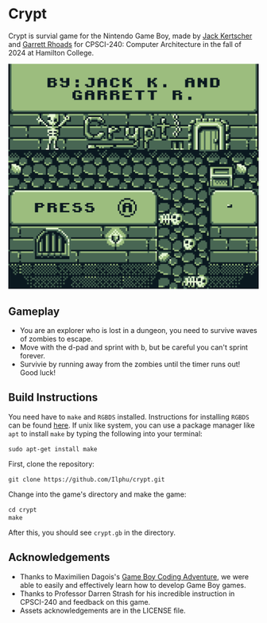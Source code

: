 # Crypt
Crypt is survial game for the Nintendo Game Boy, made by [Jack Kertscher](https://github.com/JackKertscher) and [Garrett Rhoads](https://github.com/Ilphu) for CPSCI-240: Computer Architecture in the fall of 2024 at Hamilton College. 

<p align="center">
  <img src="display.png" alt="game preview">
</p>


## Gameplay
- You are an explorer who is lost in a dungeon, you need to survive waves of zombies to escape.
- Move with the d-pad and sprint with b, but be careful you can't sprint forever.
- Survivie by running away from the zombies until the timer runs out! Good luck!

## Build Instructions
You need have to `make` and `RGBDS` installed. Instructions for installing `RGBDS` can be found [here](https://rgbds.gbdev.io/install). If unix like system, you can use a package manager like `apt` to install `make` by typing the following into your terminal:
```
sudo apt-get install make
```
First, clone the repository:
```
git clone https://github.com/Ilphu/crypt.git
```
Change into the game's directory and make the game:
```
cd crypt
make
```
After this, you should see `crypt.gb` in the directory.

## Acknowledgements
- Thanks to Maximilien Dagois's [Game Boy Coding Adventure](https://mdagois.gumroad.com/l/CODQn), we were able to easily and effectively learn how to develop Game Boy games.
- Thanks to Professor Darren Strash for his incredible instruction in CPSCI-240 and feedback on this game.
- Assets acknowledgements are in the LICENSE file.
